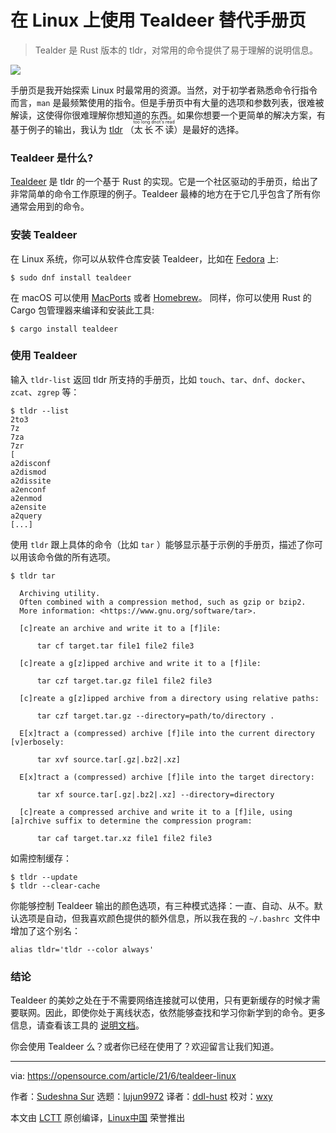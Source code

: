 [#]: subject: (Replace man pages with Tealdeer on Linux)
[#]: via: (https://opensource.com/article/21/6/tealdeer-linux)
[#]: author: (Sudeshna Sur https://opensource.com/users/sudeshna-sur)
[#]: collector: (lujun9972)
[#]: translator: (ddl-hust)
[#]: reviewer: (wxy)
[#]: publisher: ( )
[#]: url: ( )

在 Linux 上使用 Tealdeer 替代手册页
======

> Tealder 是 Rust 版本的 tldr，对常用的命令提供了易于理解的说明信息。

![](https://img.linux.net.cn/data/attachment/album/202107/11/204638catii1ro21jmjzmi.jpg)

手册页是我开始探索 Linux 时最常用的资源。当然，对于初学者熟悉命令行指令而言，`man` 是最频繁使用的指令。但是手册页中有大量的选项和参数列表，很难被解读，这使得你很难理解你想知道的东西。如果你想要一个更简单的解决方案，有基于例子的输出，我认为 [tldr][2] （<ruby>太长不读<rt>too long dnot's read</rt></ruby>）是最好的选择。

### Tealdeer 是什么?

[Tealdeer][3] 是 tldr 的一个基于 Rust 的实现。它是一个社区驱动的手册页，给出了非常简单的命令工作原理的例子。Tealdeer 最棒的地方在于它几乎包含了所有你通常会用到的命令。

### 安装 Tealdeer

在 Linux 系统，你可以从软件仓库安装 Tealdeer，比如在 [Fedora][4] 上:

```
$ sudo dnf install tealdeer
```

在 macOS 可以使用 [MacPorts][5] 或者 [Homebrew][6]。
同样，你可以使用 Rust 的 Cargo 包管理器来编译和安装此工具:

```
$ cargo install tealdeer
```

### 使用 Tealdeer

输入 `tldr-list` 返回 tldr 所支持的手册页，比如 `touch`、`tar`、`dnf`、`docker`、`zcat`、`zgrep` 等：

```
$ tldr --list
2to3
7z
7za
7zr
[
a2disconf
a2dismod
a2dissite
a2enconf
a2enmod
a2ensite
a2query
[...]
```

使用 `tldr` 跟上具体的命令（比如 `tar` ）能够显示基于示例的手册页，描述了你可以用该命令做的所有选项。

```
$ tldr tar

  Archiving utility.
  Often combined with a compression method, such as gzip or bzip2.
  More information: <https://www.gnu.org/software/tar>.

  [c]reate an archive and write it to a [f]ile:

      tar cf target.tar file1 file2 file3

  [c]reate a g[z]ipped archive and write it to a [f]ile:

      tar czf target.tar.gz file1 file2 file3

  [c]reate a g[z]ipped archive from a directory using relative paths:

      tar czf target.tar.gz --directory=path/to/directory .

  E[x]tract a (compressed) archive [f]ile into the current directory [v]erbosely:

      tar xvf source.tar[.gz|.bz2|.xz]

  E[x]tract a (compressed) archive [f]ile into the target directory:

      tar xf source.tar[.gz|.bz2|.xz] --directory=directory

  [c]reate a compressed archive and write it to a [f]ile, using [a]rchive suffix to determine the compression program:

      tar caf target.tar.xz file1 file2 file3
```

如需控制缓存：

```
$ tldr --update
$ tldr --clear-cache
```

你能够控制 Tealdeer 输出的颜色选项，有三种模式选择：一直、自动、从不。默认选项是自动，但我喜欢颜色提供的额外信息，所以我在我的 `~/.bashrc `文件中增加了这个别名：

```
alias tldr='tldr --color always'
```
### 结论

Tealdeer 的美妙之处在于不需要网络连接就可以使用，只有更新缓存的时候才需要联网。因此，即使你处于离线状态，依然能够查找和学习你新学到的命令。更多信息，请查看该工具的 [说明文档][8]。

你会使用 Tealdeer 么？或者你已经在使用了？欢迎留言让我们知道。

--------------------------------------------------------------------------------

via: https://opensource.com/article/21/6/tealdeer-linux

作者：[Sudeshna Sur][a]
选题：[lujun9972][b]
译者：[ddl-hust](https://github.com/ddl-hust)
校对：[wxy](https://github.com/wxy)

本文由 [LCTT](https://github.com/LCTT/TranslateProject) 原创编译，[Linux中国](https://linux.cn/) 荣誉推出

[a]: https://opensource.com/users/sudeshna-sur
[b]: https://github.com/lujun9972
[1]: https://opensource.com/sites/default/files/styles/image-full-size/public/lead-images/features_solutions_command_data.png?itok=4_VQN3RK (computer screen )
[2]: https://github.com/tldr-pages/tldr
[3]: https://github.com/dbrgn/tealdeer
[4]: https://src.fedoraproject.org/rpms/rust-tealdeer
[5]: https://opensource.com/article/20/11/macports
[6]: https://opensource.com/article/20/6/homebrew-mac
[7]: https://www.gnu.org/software/tar\>
[8]: https://dbrgn.github.io/tealdeer/intro.html
